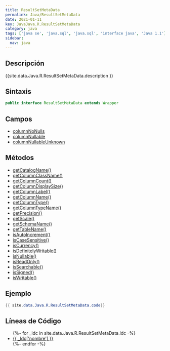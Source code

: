 ```yaml
---
title: ResultSetMetaData
permalink: Java/ResultSetMetaData
date: 2021-01-11
key: JavaJava.R.ResultSetMetaData
category: java
tags: ['java se', 'java.sql', 'java.sql', 'interface java', 'Java 1.1']
sidebar: 
  nav: java
---
```


## Descripción
{{site.data.Java.R.ResultSetMetaData.description }}

## Sintaxis
~~~java
public interface ResultSetMetaData extends Wrapper
~~~

## Campos
* [columnNoNulls](/Java/ResultSetMetaData/columnNoNulls)
* [columnNullable](/Java/ResultSetMetaData/columnNullable)
* [columnNullableUnknown](/Java/ResultSetMetaData/columnNullableUnknown)

## Métodos
* [getCatalogName()](/Java/ResultSetMetaData/getCatalogName)
* [getColumnClassName()](/Java/ResultSetMetaData/getColumnClassName)
* [getColumnCount()](/Java/ResultSetMetaData/getColumnCount)
* [getColumnDisplaySize()](/Java/ResultSetMetaData/getColumnDisplaySize)
* [getColumnLabel()](/Java/ResultSetMetaData/getColumnLabel)
* [getColumnName()](/Java/ResultSetMetaData/getColumnName)
* [getColumnType()](/Java/ResultSetMetaData/getColumnType)
* [getColumnTypeName()](/Java/ResultSetMetaData/getColumnTypeName)
* [getPrecision()](/Java/ResultSetMetaData/getPrecision)
* [getScale()](/Java/ResultSetMetaData/getScale)
* [getSchemaName()](/Java/ResultSetMetaData/getSchemaName)
* [getTableName()](/Java/ResultSetMetaData/getTableName)
* [isAutoIncrement()](/Java/ResultSetMetaData/isAutoIncrement)
* [isCaseSensitive()](/Java/ResultSetMetaData/isCaseSensitive)
* [isCurrency()](/Java/ResultSetMetaData/isCurrency)
* [isDefinitelyWritable()](/Java/ResultSetMetaData/isDefinitelyWritable)
* [isNullable()](/Java/ResultSetMetaData/isNullable)
* [isReadOnly()](/Java/ResultSetMetaData/isReadOnly)
* [isSearchable()](/Java/ResultSetMetaData/isSearchable)
* [isSigned()](/Java/ResultSetMetaData/isSigned)
* [isWritable()](/Java/ResultSetMetaData/isWritable)

## Ejemplo
~~~java
{{ site.data.Java.R.ResultSetMetaData.code}}
~~~

## Líneas de Código
<ul>
{%- for _ldc in site.data.Java.R.ResultSetMetaData.ldc -%}
   <li>
       <a href="{{_ldc['url'] }}">{{ _ldc['nombre'] }}</a>
   </li>
{%- endfor -%}
</ul>
